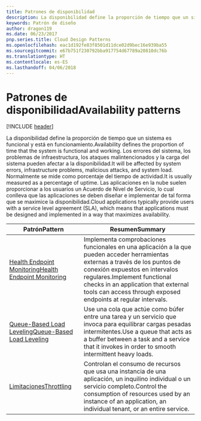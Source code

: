 ```yaml
---
title: Patrones de disponibilidad
description: La disponibilidad define la proporción de tiempo que un sistema es funcional y está en funcionamiento. Los errores del sistema, los problemas de infraestructura, los ataques malintencionados y la carga del sistema pueden afectar a la disponibilidad. Normalmente se mide como porcentaje del tiempo de actividad. Las aplicaciones en la nube suelen proporcionar a los usuarios un Acuerdo de Nivel de Servicio, lo cual conlleva que las aplicaciones se deben diseñar e implementar de tal forma que se maximice la disponibilidad.
keywords: Patrón de diseño
author: dragon119
ms.date: 06/23/2017
pnp.series.title: Cloud Design Patterns
ms.openlocfilehash: eac1d192fe83f8501d11dce02d9bec16e939ba55
ms.sourcegitcommit: e67b751f230792bba917754d67789a20810dc76b
ms.translationtype: HT
ms.contentlocale: es-ES
ms.lasthandoff: 04/06/2018
---
```

# <a name="availability-patterns"></a><span data-ttu-id="d35b3-107">Patrones de disponibilidad</span><span class="sxs-lookup"><span data-stu-id="d35b3-107">Availability patterns</span></span>

[!INCLUDE [header](../../_includes/header.md)]

<span data-ttu-id="d35b3-108">La disponibilidad define la proporción de tiempo que un sistema es funcional y está en funcionamiento.</span><span class="sxs-lookup"><span data-stu-id="d35b3-108">Availability defines the proportion of time that the system is functional and working.</span></span> <span data-ttu-id="d35b3-109">Los errores del sistema, los problemas de infraestructura, los ataques malintencionados y la carga del sistema pueden afectar a la disponibilidad.</span><span class="sxs-lookup"><span data-stu-id="d35b3-109">It will be affected by system errors, infrastructure problems, malicious attacks, and system load.</span></span> <span data-ttu-id="d35b3-110">Normalmente se mide como porcentaje del tiempo de actividad.</span><span class="sxs-lookup"><span data-stu-id="d35b3-110">It is usually measured as a percentage of uptime.</span></span> <span data-ttu-id="d35b3-111">Las aplicaciones en la nube suelen proporcionar a los usuarios un Acuerdo de Nivel de Servicio, lo cual conlleva que las aplicaciones se deben diseñar e implementar de tal forma que se maximice la disponibilidad.</span><span class="sxs-lookup"><span data-stu-id="d35b3-111">Cloud applications typically provide users with a service level agreement (SLA), which means that applications must be designed and implemented in a way that maximizes availability.</span></span>


|                            <span data-ttu-id="d35b3-112">Patrón</span><span class="sxs-lookup"><span data-stu-id="d35b3-112">Pattern</span></span>                             |                                                           <span data-ttu-id="d35b3-113">Resumen</span><span class="sxs-lookup"><span data-stu-id="d35b3-113">Summary</span></span>                                                            |
|----------------------------------------------------------------|------------------------------------------------------------------------------------------------------------------------------|
| [<span data-ttu-id="d35b3-114">Health Endpoint Monitoring</span><span class="sxs-lookup"><span data-stu-id="d35b3-114">Health Endpoint Monitoring</span></span>](../health-endpoint-monitoring.md) | <span data-ttu-id="d35b3-115">Implementa comprobaciones funcionales en una aplicación a la que pueden acceder herramientas externas a través de los puntos de conexión expuestos en intervalos regulares.</span><span class="sxs-lookup"><span data-stu-id="d35b3-115">Implement functional checks in an application that external tools can access through exposed endpoints at regular intervals.</span></span> |
|  [<span data-ttu-id="d35b3-116">Queue-Based Load Leveling</span><span class="sxs-lookup"><span data-stu-id="d35b3-116">Queue-Based Load Leveling</span></span>](../queue-based-load-leveling.md)  | <span data-ttu-id="d35b3-117">Use una cola que actúe como búfer entre una tarea y un servicio que invoca para equilibrar cargas pesadas intermitentes.</span><span class="sxs-lookup"><span data-stu-id="d35b3-117">Use a queue that acts as a buffer between a task and a service that it invokes in order to smooth intermittent heavy loads.</span></span>  |
|                 [<span data-ttu-id="d35b3-118">Limitaciones</span><span class="sxs-lookup"><span data-stu-id="d35b3-118">Throttling</span></span>](../throttling.md)                 |   <span data-ttu-id="d35b3-119">Controlan el consumo de recursos que usa una instancia de una aplicación, un inquilino individual o un servicio completo.</span><span class="sxs-lookup"><span data-stu-id="d35b3-119">Control the consumption of resources used by an instance of an application, an individual tenant, or an entire service.</span></span>    |

